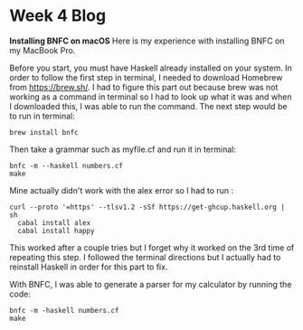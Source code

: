 # Week 4 Blog
**Installing BNFC on macOS**
Here is my experience with installing BNFC on my MacBook Pro. 

Before you start, you must have Haskell already installed on your system. In order to follow the first step in terminal, I needed to download Homebrew from https://brew.sh/. I had to figure this part out because brew was not working as a command in terminal so I had to look up what it was and when I downloaded this, I was able to run the command. The next step would be to run in terminal:

```
brew install bnfc
```

Then take a grammar such as myfile.cf and run it in terminal:

```
bnfc -m --haskell numbers.cf
make
```

Mine actually didn't work with the alex error so I had to run :

```
curl --proto '=https' --tlsv1.2 -sSf https://get-ghcup.haskell.org | sh
  cabal install alex 
  cabal install happy 
```

This worked after a couple tries but I forget why it worked on the 3rd time of repeating this step. I followed the terminal directions but I actually had to reinstall Haskell in order for this part to fix. 

With BNFC, I was able to generate a parser for my calculator by running the code:

```
bnfc -m -haskell numbers.cf
make
```
